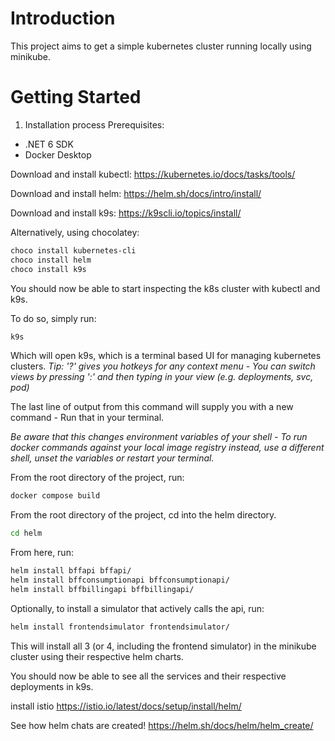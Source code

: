 # Introduction 
This project aims to get a simple kubernetes cluster running locally using minikube.

# Getting Started
1.	Installation process
Prerequisites:
- .NET 6 SDK
- Docker Desktop

Download and install kubectl:
https://kubernetes.io/docs/tasks/tools/

Download and install helm:
https://helm.sh/docs/intro/install/

Download and install k9s:
https://k9scli.io/topics/install/

Alternatively, using chocolatey:
```bash
choco install kubernetes-cli
choco install helm
choco install k9s
```

You should now be able to start inspecting the k8s cluster with kubectl and k9s.

To do so, simply run:
```bash
k9s
```
Which will open k9s, which is a terminal based UI for managing kubernetes clusters.
*Tip: '?' gives you hotkeys for any context menu - You can switch views by pressing ':' and then typing in your view (e.g. deployments, svc, pod)*

The last line of output from this command will supply you with a new command - Run that in your terminal.

*Be aware that this changes environment variables of your shell - To run docker commands against your local image registry instead, use a different shell, unset the variables or restart your terminal.*

From the root directory of the project, run:
```bash
docker compose build
```
From the root directory of the project, cd into the helm directory.
```bash
cd helm
```

From here, run:

```bash
helm install bffapi bffapi/
helm install bffconsumptionapi bffconsumptionapi/
helm install bffbillingapi bffbillingapi/
```

Optionally, to install a simulator that actively calls the api, run:


```bash
helm install frontendsimulator frontendsimulator/
```

This will install all 3 (or 4, including the frontend simulator) in the minikube cluster using their respective helm charts.

You should now be able to see all the services and their respective deployments in k9s.

install istio
https://istio.io/latest/docs/setup/install/helm/


See how helm chats are created!
https://helm.sh/docs/helm/helm_create/